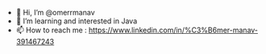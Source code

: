- 👋 Hi, I’m @omerrmanav
- 👀 I’m learning and interested in Java
- 📫 How to reach me : https://www.linkedin.com/in/%C3%B6mer-manav-391467243
